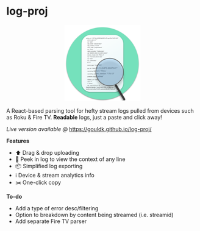 # log-proj

<p align="center"> <img src="/public/icon.png" width="200vh"/> </p>

A React-based parsing tool for hefty stream logs pulled from devices such as Roku & Fire TV. <b>Readable</b> logs, just a paste and click away!

<i> Live version available @ </i> https://gouldk.github.io/log-proj/

<b>Features</b>

<ul>
  <li>⬆️ Drag & drop uploading</li>
  <li>🔎 Peek in log to view the context of any line</li>
  <li>📦 Simplified log exporting</li>
  <li>ℹ️ Device & stream analytics info</li>
  <li>✂️ One-click copy</li>
</ul>
 

<b>To-do</b>

<ul>
  <li>Add a type of error desc/filtering</li>
  <li>Option to breakdown by content being streamed (i.e. streamid)</li>
  <li>Add separate Fire TV parser</li>
</ul>
